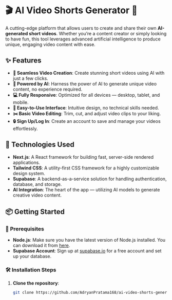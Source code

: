 # 🎬 **AI Video Shorts Generator** 🚀

A cutting-edge platform that allows users to create and share their own **AI-generated short videos**. Whether you’re a content creator or simply looking to have fun, this tool leverages advanced artificial intelligence to produce unique, engaging video content with ease.

## ✨ **Features** 

- **🎥 Seamless Video Creation**: Create stunning short videos using AI with just a few clicks.
- **🤖 Powered by AI**: Harness the power of AI to generate unique video content, no experience required.
- **💻 Fully Responsive**: Optimized for all devices — desktop, tablet, and mobile.
- **🔧 Easy-to-Use Interface**: Intuitive design, no technical skills needed.
- **✂️ Basic Video Editing**: Trim, cut, and adjust video clips to your liking.
- **🔒 Sign Up/Log In**: Create an account to save and manage your videos effortlessly.

## 🚀 **Technologies Used**

- **Next.js**: A React framework for building fast, server-side rendered applications.
- **Tailwind CSS**: A utility-first CSS framework for a highly customizable design system.
- **Supabase**: A backend-as-a-service solution for handling authentication, database, and storage.
- **AI Integration**: The heart of the app — utilizing AI models to generate creative video content.

## 📦 **Getting Started**

### 🔑 **Prerequisites**

- **Node.js**: Make sure you have the latest version of Node.js installed. You can download it from [here](https://nodejs.org/).
- **Supabase Account**: Sign up at [supabase.io](https://supabase.io/) for a free account and set up your database.

### 🛠 **Installation Steps**

1. **Clone the repository**:
   ```bash
   git clone https://github.com/AdryanPratama168/ai-video-shorts-generator.git
